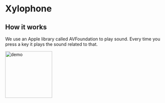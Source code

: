 # Xylophone

## How it works

We use an Apple library called AVFoundation to play sound. Every time you press a key it plays the sound related to that.

<img src="https://user-images.githubusercontent.com/55594879/123239976-83eb9180-d4fd-11eb-8092-d11defb7acf1.gif" alt="demo" width = "150"/>

